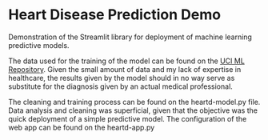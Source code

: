 # Heart Disease Prediction Demo

Demonstration of the Streamlit library for deployment of machine learning predictive models. 

The data used for the training of the model can be found on the [UCI ML Repository](https://archive.ics.uci.edu/ml/datasets/heart+disease). Given the small amount of data and my lack of expertise in healthcare, the results given by the model should in no way serve as substitute for the diagnosis given by an actual medical professional.

The cleaning and training process can be found on the heartd-model.py file. Data analysis and cleaning was superficial, given that the objective was the quick deployment of a simple predictive model. The configuration of the web app can be found on the heartd-app.py
